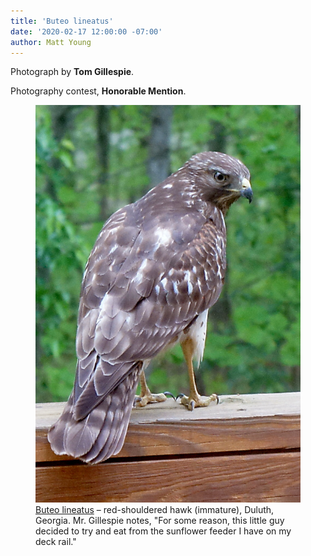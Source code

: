 ```yaml
---
title: 'Buteo lineatus'
date: '2020-02-17 12:00:00 -07:00'
author: Matt Young
---
```


Photograph by **Tom Gillespie**.

Photography contest, **Honorable Mention**.

<figure> 
<img src="/uploads/2020/Gillespie.Red_Shouldered_Hawk.jpg" alt="Red-Shouldered Hawk"/>
<figcaption><a href="http://www.allaboutbirds.org/guide/Red-shouldered_Hawk/id">Buteo lineatus</a> &ndash; red-shouldered hawk (immature), Duluth, Georgia. Mr. Gillespie notes, "For some reason, this little guy decided to try and eat from the sunflower feeder I have on my deck rail."</figcaption>
</figure>
